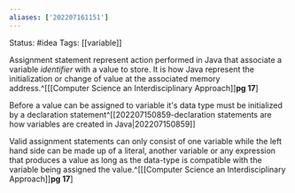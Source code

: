 ```yaml
---
aliases: ['202207161151']
---
```

Status: #idea
Tags: [[variable]]

Assignment statement represent action performed in Java that associate a variable *identifier* with a value to store. It is how Java represent the initialization or change of value at the associated memory address.^[[[Computer Science an Interdisciplinary Approach]]**pg 17**]

Before a value can be assigned to variable it's data type must be initialized by a declaration statement^[[202207150859-declaration statements are how variables are created in Java|202207150859]]

Valid assignment statements can only consist of one variable while the left hand side can be made up of a literal, another variable or any  expression that produces a value as long as the data-type is compatible with the variable being assigned the value.^[[[Computer Science an Interdisciplinary Approach]]**pg 17**]

